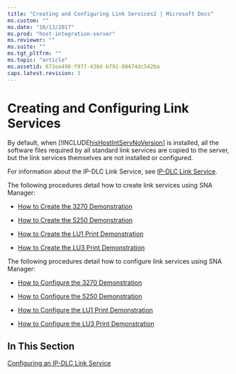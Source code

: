 ```yaml
---
title: "Creating and Configuring Link Services2 | Microsoft Docs"
ms.custom: ""
ms.date: "10/13/2017"
ms.prod: "host-integration-server"
ms.reviewer: ""
ms.suite: ""
ms.tgt_pltfrm: ""
ms.topic: "article"
ms.assetid: 672ea498-f977-430d-b791-80474dc542ba
caps.latest.revision: 3
---
```

# Creating and Configuring Link Services
By default, when [!INCLUDE[hisHostIntServNoVersion](../core/includes/hishostintservnoversion-md.md)] is installed, all the software files required by all standard link services are copied to the server, but the link services themselves are not installed or configured.  
  
 For information about the IP-DLC Link Service, see [IP-DLC Link Service](../Topic/IP-DLC%20Link%20Service1.md).  
  
 The following procedures detail how to create link services using SNA Manager:  
  
-   [How to Create the 3270 Demonstration](../core/how-to-create-the-3270-demonstration.md)  
  
-   [How to Create the 5250 Demonstration](../core/how-to-create-the-5250-demonstration.md)  
  
-   [How to Create the LU1 Print Demonstration](../core/how-to-create-the-lu1-print-demonstration.md)  
  
-   [How to Create the LU3 Print Demonstration](../core/how-to-create-the-lu3-print-demonstration.md)  
  
 The following procedures detail how to configure link services using SNA Manager:  
  
-   [How to Configure the 3270 Demonstration](../core/how-to-configure-the-3270-demonstration.md)  
  
-   [How to Configure the 5250 Demonstration](../core/how-to-configure-the-5250-demonstration.md)  
  
-   [How to Configure the LU1 Print Demonstration](../core/how-to-configure-the-lu1-print-demonstration.md)  
  
-   [How to Configure the LU3 Print Demonstration](../core/how-to-configure-the-lu3-print-demonstration.md)  
  
## In This Section  
 [Configuring an IP-DLC Link Service](../core/configuring-an-ip-dlc-link-service.md)